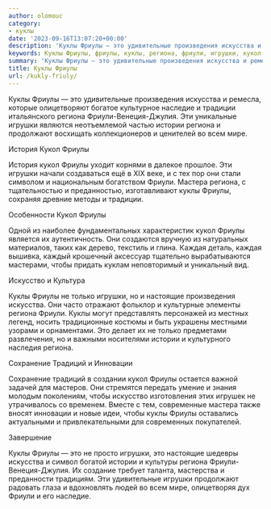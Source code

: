 ```yaml
---
author: olomouc
category:
- куклы
date: '2023-09-16T13:07:20+00:00'
description: 'Куклы Фриулы — это удивительные произведения искусства и ремесла, которые олицетворяют богатое культурное наследие и традиции итальянского региона...'
keywords: Куклы Фриулы, фриулы, куклы, региона, фриули, игрушки, кукол, это, искусства, истории, удивительные, произведения, наследие, традиции, венеция, джулия
summary: 'Куклы Фриулы — это удивительные произведения искусства и ремесла, которые олицетворяют богатое культурное наследие и традиции итальянского региона...'
title: Куклы Фриулы
url: /kukly-friuly/
---
```


Куклы Фриулы — это удивительные произведения искусства и ремесла, которые олицетворяют богатое культурное наследие и традиции итальянского региона Фриули-Венеция-Джулия. Эти уникальные игрушки являются неотъемлемой частью истории региона и продолжают восхищать коллекционеров и ценителей во всем мире.

История Кукол Фриулы

История кукол Фриулы уходит корнями в далекое прошлое. Эти игрушки начали создаваться ещё в XIX веке, и с тех пор они стали символом и национальным богатством Фриули. Мастера региона, с тщательностью и преданностью, изготавливают куклы Фриулы, сохраняя древние методы и традиции.

Особенности Кукол Фриулы

Одной из наиболее фундаментальных характеристик кукол Фриулы является их аутентичность. Они создаются вручную из натуральных материалов, таких как дерево, текстиль и глина. Каждая деталь, каждая вышивка, каждый крошечный аксессуар тщательно вырабатываются мастерами, чтобы придать куклам неповторимый и уникальный вид.

Искусство и Культура

Куклы Фриулы не только игрушки, но и настоящие произведения искусства. Они часто отражают фольклор и культурные элементы региона Фриули. Куклы могут представлять персонажей из местных легенд, носить традиционные костюмы и быть украшены местными узорами и орнаментами. Это делает их не только предметами развлечения, но и важными носителями истории и культурного наследия региона.

Сохранение Традиций и Инновации

Сохранение традиций в создании кукол Фриулы остается важной задачей для мастеров. Они стремятся передать умение и знания молодым поколениям, чтобы искусство изготовления этих игрушек не утрачивалось со временем. Вместе с тем, современные мастера также вносят инновации и новые идеи, чтобы куклы Фриулы оставались актуальными и привлекательными для современных покупателей.

Завершение

Куклы Фриулы — это не просто игрушки, это настоящие шедевры искусства и символ богатой истории и культуры региона Фриули-Венеция-Джулия. Их создание требует таланта, мастерства и преданности традициям. Эти удивительные игрушки продолжают радовать глаза и вдохновлять людей во всем мире, олицетворяя дух Фриули и его наследие.